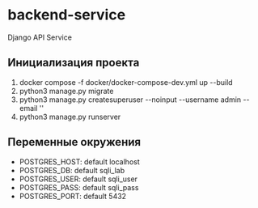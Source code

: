 # backend-service
Django API Service 

## Инициализация проекта 
1. docker compose -f docker/docker-compose-dev.yml up --build 
2. python3 manage.py migrate
3. python3 manage.py createsuperuser --noinput --username admin --email ''
4. python3 manage.py runserver


## Переменные окружения
- POSTGRES_HOST: default localhost
- POSTGRES_DB: default sqli_lab
- POSTGRES_USER: default sqli_user
- POSTGRES_PASS: default sqli_pass
- POSTGRES_PORT: default 5432